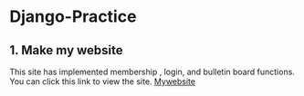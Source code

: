 # Django-Practice

## 1. Make my website

This site has implemented membership , login, and bulletin board functions.
You can click this link to view the site. [Mywebsite](https://xoghsms.pythonanywhere.com)
